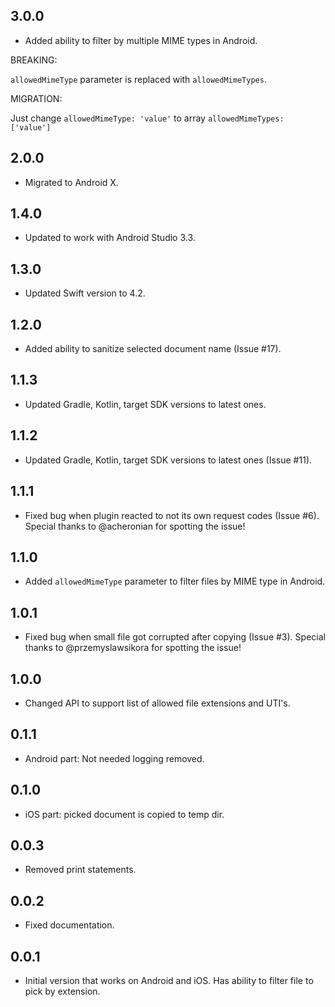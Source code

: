 ## 3.0.0

* Added ability to filter by multiple MIME types in Android.

BREAKING:

`allowedMimeType` parameter is replaced with `allowedMimeTypes`.

MIGRATION:

Just change `allowedMimeType: 'value'` to array `allowedMimeTypes: ['value']`

## 2.0.0

* Migrated to Android X.

## 1.4.0

* Updated to work with Android Studio 3.3.

## 1.3.0

* Updated Swift version to 4.2.

## 1.2.0

* Added ability to sanitize selected document name (Issue #17).

## 1.1.3

* Updated Gradle, Kotlin, target SDK versions to latest ones.

## 1.1.2

* Updated Gradle, Kotlin, target SDK versions to latest ones (Issue #11).
    
## 1.1.1

* Fixed bug when plugin reacted to not its own request codes (Issue #6).
    Special thanks to @acheronian for spotting the issue!

## 1.1.0

* Added `allowedMimeType` parameter to filter files by MIME type in Android.
    
## 1.0.1

* Fixed bug when small file got corrupted after copying (Issue #3).
    Special thanks to @przemyslawsikora for spotting the issue!

## 1.0.0

* Changed API to support list of allowed file extensions and UTI's.

## 0.1.1

* Android part: Not needed logging removed.

## 0.1.0

* iOS part: picked document is copied to temp dir.

## 0.0.3

* Removed print statements.

## 0.0.2

* Fixed documentation.

## 0.0.1

* Initial version that works on Android and iOS. Has ability to filter file to pick by extension.
